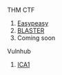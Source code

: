THM CTF
  1. [Easypeasy](https://clnath.github.io/clnath.github.io-THM_CTF_EasyPeasy/)
  2. [BLASTER](https://clnath.github.io/clnath.github.io-THM_CTF/Bluster/Blaster.htm)
  3. Coming soon


Vulnhub
  1. [ICA1](https://clnath.github.io/clnath.github.io-CTF/ica1/ica1.htm)
